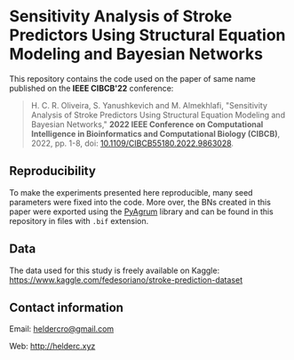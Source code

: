 # Sensitivity Analysis of Stroke Predictors Using Structural Equation Modeling and Bayesian Networks

This repository contains the code used on the paper of same name published on the **IEEE CIBCB'22** conference:

> H. C. R. Oliveira, S. Yanushkevich and M. Almekhlafi, "Sensitivity Analysis of Stroke Predictors Using Structural Equation Modeling and Bayesian Networks," **2022 IEEE Conference on Computational Intelligence in Bioinformatics and Computational Biology (CIBCB)**, 2022, pp. 1-8, doi: [10.1109/CIBCB55180.2022.9863028](http://doi.org/10.1109/CIBCB55180.2022.9863028).

## Reproducibility

To make the experiments presented here reproducible, many seed parameters were fixed into the code.
More over, the BNs created in this paper were exported using the [PyAgrum](https://agrum.gitlab.io/pages/pyagrum.html) library and can be found in this repository in files with `.bif` extension.

## Data

The data used for this study is freely available on Kaggle: https://www.kaggle.com/fedesoriano/stroke-prediction-dataset

## Contact information

Email: heldercro@gmail.com

Web: http://helderc.xyz


